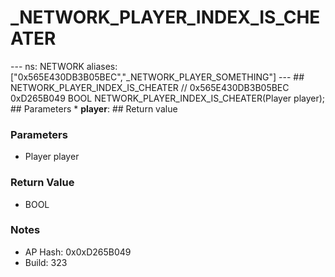 # _NETWORK_PLAYER_INDEX_IS_CHEATER

--- ns: NETWORK aliases: ["0x565E430DB3B05BEC","_NETWORK_PLAYER_SOMETHING"] --- ## NETWORK_PLAYER_INDEX_IS_CHEATER  // 0x565E430DB3B05BEC 0xD265B049 BOOL NETWORK_PLAYER_INDEX_IS_CHEATER(Player player);  ## Parameters * **player**:  ## Return value

### Parameters
* Player player

### Return Value
* BOOL

### Notes
* AP Hash: 0x0xD265B049
* Build: 323

